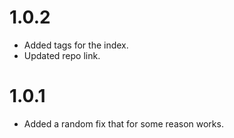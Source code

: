 # 1.0.2

- Added tags for the index.
- Updated repo link.

# 1.0.1

- Added a random fix that for some reason works.

